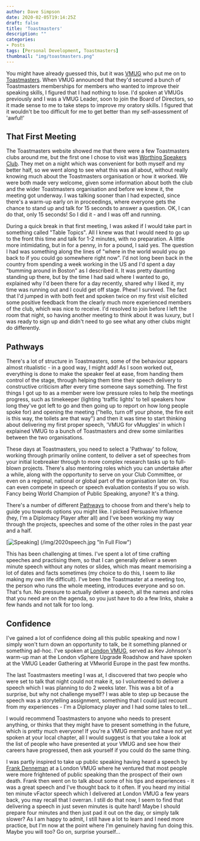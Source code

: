 ```yaml
---
author: Dave Simpson
date: 2020-02-05T19:14:25Z
draft: false
title: 'Toastmasters'
description: ""
categories:
- Posts
tags: [Personal Development, Toastmasters]
thumbnail: "img/toastmasters.png"
---
```

You might have already guessed this, but it was [VMUG](https://www.vmug.com/home) who put me on to [Toastmasters](https://www.toastmasters.org/). When VMUG announced that they'd secured a bunch of Toastmasters memberships for members who wanted to improve their speaking skills, I figured that I had nothing to lose. I'd spoken at VMUGs previously and I was a VMUG Leader, soon to join the Board of Directors, so it made sense to me to take steps to improve my oratory skills. I figured that it wouldn't be too difficult for me to get better than my self-assessment of 'awful!'

## That First Meeting ##
The Toastmasters website showed me that there were a few Toastmasters clubs around me, but the first one I chose to visit was [Worthing Speakers Club](https://worthingspeakers.club/). They met on a night which was convenient for both myself and my better half, so we went along to see what this was all about, without really knowing much about the Toastmasters organisation or how it worked. We were both made very welcome, given some information about both the club and the wider Toastmasters organisation and before we knew it, the meeting got underway. I was talking sooner than I had expected, since there's a warm-up early on in proceedings, where everyone gets the chance to stand up and talk for 15 seconds to answer a question. OK, I can do that, only 15 seconds! So I did it - and I was off and running. 

During a quick break in that first meeting, I was asked if I would take part in something called "Table Topics". All I knew was that I would need to go up to the front this time and talk for 1-2 minutes, with no preparation. A little more intimidating, but in for a penny, in for a pound, I said yes. The question I had was something along the lines of "where in the world would you go back to if you could go somewhere right now". I'd not long been back in the country from spending a week working in the US and I'd spent a day "bumming around in Boston" as I described it. It was pretty daunting standing up there, but by the time I had said where I wanted to go, explained why I'd been there for a day recently, shared why I liked it, my time was running out and I could get off stage. Phew! I survived. The fact that I'd jumped in with both feet and spoken twice on my first visit elicited some positive feedback from the clearly much more experienced members of the club, which was nice to receive. I'd resolved to join before I left the room that night, so having another meeting to think about it was luxury, but I was ready to sign up and didn't need to go see what any other clubs might do differently.

## Pathways ##
There's a lot of structure in Toastmasters, some of the behaviour appears almost ritualistic - in a good way, I might add! As I soon worked out, everything is done to make the speaker feel at ease, from handing them control of the stage, through helping them time their speech delivery to constructive criticism after every time someone says something. The first things I got up to as a member were low pressure roles to help the meetings progress, such as timekeeper (lighting 'traffic lights' to tell speakers how long they've got left to go and then going up to report on how long people spoke for) and opening the meeting ("hello, turn off your phone, the fire exit is this way, the toilets are that way")  and then it was time to start thinking about delivering my first proper speech, 'VMUG for vMuggles' in which I explained VMUG to a bunch of Toastmasters and drew some similarities between the two organisations.

These days at Toastmasters, you need to select a 'Pathway' to follow, working through primarily online content, to deliver a set of speeches from your initial Icebreaker through to more complex research tasks up to full-blown projects. There's also mentoring roles which you can undertake after a while, along with the opportunity to serve on your Club Committee, or even on a regional, national or global part of the organisation later on. You can even compete in speech or speech evaluation contests if you so wish. Fancy being World Champion of Public Speaking, anyone? It's a thing. 

There's a number of different [Pathways](https://www.toastmasters.org/pathways-overview) to choose from and there's help to guide you towards options you might like. I picked Persuasive Influence (hey, I'm a Diplomacy Player after all) and I've been working my way through the projects, speeches and some of the other roles in the past year and a half.

[![Speaking](/img/2020speech.jpg)] (/img/2020speech.jpg "In Full Flow")

This has been challenging at times. I've spent a lot of time crafting speeches and practising them, so that I can generally deliver a seven minute speech without any notes or slides, which mas meant memorising a lot of dates and facts sometimes (my choice to do this, I seem to *like* making my own life difficult). I've been the Toastmaster at a meeting too, the person who runs the whole meeting, introduces everyone and so on. That's fun. No pressure to actually deliver a speech, all the names and roles that you need are on the agenda, so you just have to do a few links, shake a few hands and not talk for too long.

## Confidence ##
I've gained a lot of confidence doing all this public speaking and now I simply won't turn down an opportunity to talk, be it something planned or something ad-hoc. I've spoken at [London VMUG](https://community.vmug.com/communities/localcommunityhome?CommunityKey=0433de49-138a-4270-bc83-b64b8ea303a7), served as Kev Johnson's warm-up man at the London vSphere Upgrade Roadshow and have spoken at the VMUG Leader Gathering at VMworld Europe in the past few months.

The last Toastmasters meeting I was at, I discovered that two people who were set to talk that night could not make it, so I volunteered to deliver a speech which I was planning to do 2 weeks later. This was a bit of a surprise, but why not challenge myself? I was able to step up because the speech was a storytelling assignment, something that I could just recount from my experiences - I'm a Diplomacy player and I had some tales to tell... 

I would recommend Toastmasters to anyone who needs to present anything, or thinks that they might have to present something in the future, which is pretty much everyone! If you're a VMUG member and have not yet spoken at your local chapter, all I would suggest is that you take a look at the list of people who have presented at your VMUG and see how their careers have progressed, then ask yourself if you could do the same thing.

I was partly inspired to take up public speaking having heard a speech by [Frank Denneman](https://twitter.com/FrankDenneman/) at a London VMUG where he ventured that most people were more frightened of public speaking than the prospect of their own death. Frank then went on to talk about some of his tips and experiences - it was a great speech and I've thought back to it often. If you heard my initial ten minute vFactor speech which I delivered at London VMUG a few years back, you may recall that I overran. I still do that now, I seem to find that delivering a speech in just seven minutes is quite hard! Maybe I should prepare four minutes and then just pad it out on the day, or simply talk slower? As I am happy to admit, I still have a lot to learn and I need more practice, but I'm now at the point where I'm genuinely having fun doing this. Maybe you will too? Go on, surprise yourself...